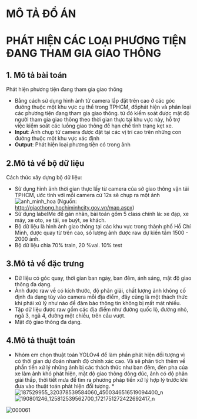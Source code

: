 # MÔ TẢ ĐỒ ÁN
# PHÁT HIỆN CÁC LOẠI PHƯƠNG TIỆN ĐANG THAM GIA GIAO THÔNG
## 1. Mô tả bài toán
Phát hiện phương tiện đang tham gia giao thông

* Bằng cách sử dụng hình ảnh từ camera lắp đặt trên cao ở các góc đường thuộc một khu vực cụ thể trong TPHCM, đồphát hiện và phân loại các phương tiện đang tham gia giao thông.
từ đó kiểm soát được mật độ người tham gia giao thông theo thời gian thực tại khu vực này, hỗ trợ việc kiểm soát các luồng giao thông để hạn chế tình trạng kẹt xe.
* **Input**: Ảnh chụp từ camera được đặt tại các vị trí cao trên những con đường thuộc một khu vực xác định
* **Output**: Phát hiện loại phương tiện có trong ảnh

## 2.Mô tả về bộ dữ liệu
Cách thức xây dựng bộ dữ liệu:
* Sử dụng hình ảnh thời gian thực lấy từ camera của sở giao thông vận tải TPHCM, ước tính với mỗi camera cứ 12s sẽ chụp ra một ảnh
![anh_minh_hoa](https://user-images.githubusercontent.com/80096230/120655439-e1676200-c4ac-11eb-905b-67d5562120e4.png)
(Nguồn: http://giaothong.hochiminhcity.gov.vn/map.aspx)
* Sử dụng labelMe để gán nhãn, bài toán gồm 5 class chính là: xe đạp, xe máy, xe oto, xe tải, xe buýt, xe khách.
* Bộ dữ liệu là hình ảnh giao thông tại các khu vực trong thành phố Hồ Chí Minh, được quay từ trên cao, số lượng ảnh được raw dự kiến tầm 1500 - 2000 ảnh.
* Bộ dữ liệu chia 70% train, 20 %val. 10% test
## 3.Mô tả về đặc trưng
* Dữ liệu có góc quay, thời gian ban ngày, ban đêm, ánh sáng, mật độ giao thông đa dạng. 
* Ảnh được raw về có kích thước, độ phân giải, chất lượng ảnh không cố định đa dạng tùy vào camera mỗi địa điểm, đây cũng là một thách thức khi phải xử lý như nào để đảm bảo thông tin không bị mất mát nhiều.
* Tập dữ liệu được raw gồm các địa điểm như đường quốc lộ, đường nhỏ, ngã 3, ngã 4, đường một chiều, trên cầu vượt.
* Mật độ giao thông đa dạng.
## 4.Mô tả thuật toán
* Nhóm em chọn thuật toán YOLOv4 để làm phần phát hiện đối tượng vì có thời gian dự đoán nhanh độ chính xác cao. Và sẽ phân tích thêm về phần tiền xử lý những ảnh bị các thách thức như ban đêm, đèn pha của xe làm ảnh khó phát hiện, mật độ giao thông đông đúc, ảnh có độ phân giải thấp, thời tiết mưa để tìm ra phương pháp tiền xử lý hợp lý trước khi đưa vào thuật toán phát hiện đối tượng.
*![187529955_320378539584060_4500346516519094400_n](https://user-images.githubusercontent.com/64973267/120692734-5dc06c00-c4d2-11eb-8cf2-9e28bb5c327e.png)
![190801246_125812539562700_1721751272422692417_n](https://user-images.githubusercontent.com/64973267/120692742-6022c600-c4d2-11eb-9d52-860920e94389.png)

![000061](https://user-images.githubusercontent.com/64973267/120728531-55ceef00-c507-11eb-99d5-59400d6ae9e6.jpg)

